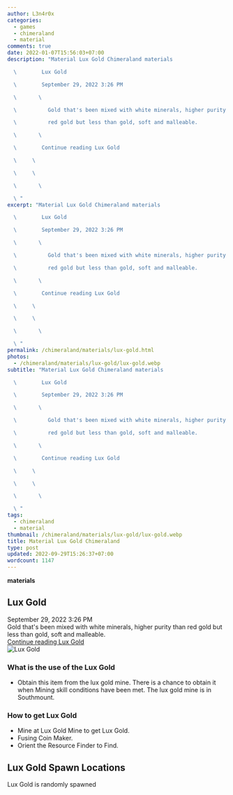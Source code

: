 ```yaml
---
author: L3n4r0x
categories:
  - games
  - chimeraland
  - material
comments: true
date: 2022-01-07T15:56:03+07:00
description: "Material Lux Gold Chimeraland materials

  \        Lux Gold

  \        September 29, 2022 3:26 PM

  \       \ 

  \          Gold that's been mixed with white minerals, higher purity than

  \          red gold but less than gold, soft and malleable.

  \       \ 

  \        Continue reading Lux Gold

  \     \ 

  \     \ 

  \       \ 

  \ "
excerpt: "Material Lux Gold Chimeraland materials

  \        Lux Gold

  \        September 29, 2022 3:26 PM

  \       \ 

  \          Gold that's been mixed with white minerals, higher purity than

  \          red gold but less than gold, soft and malleable.

  \       \ 

  \        Continue reading Lux Gold

  \     \ 

  \     \ 

  \       \ 

  \ "
permalink: /chimeraland/materials/lux-gold.html
photos:
  - /chimeraland/materials/lux-gold/lux-gold.webp
subtitle: "Material Lux Gold Chimeraland materials

  \        Lux Gold

  \        September 29, 2022 3:26 PM

  \       \ 

  \          Gold that's been mixed with white minerals, higher purity than

  \          red gold but less than gold, soft and malleable.

  \       \ 

  \        Continue reading Lux Gold

  \     \ 

  \     \ 

  \       \ 

  \ "
tags:
  - chimeraland
  - material
thumbnail: /chimeraland/materials/lux-gold/lux-gold.webp
title: Material Lux Gold Chimeraland
type: post
updated: 2022-09-29T15:26:37+07:00
wordcount: 1147
---
```


<link
  rel="stylesheet"
  href="https://rawcdn.githack.com/dimaslanjaka/Web-Manajemen/870a349/css/bootstrap-5-3-0-alpha3-wrapper.css"
/>
<section id="bootstrap-wrapper">
  <div data-bs-theme="dark">
    <div
      class="row g-0 border rounded overflow-hidden flex-md-row mb-4 shadow-sm position-relative bg-dark text-light"
    >
      <div class="col p-4 d-flex flex-column position-static">
        <strong class="d-inline-block mb-2 text-success">materials</strong>
        <h2 class="mb-0">Lux Gold</h2>
        <div class="mb-1 text-muted">September 29, 2022 3:26 PM</div>
        <div class="mb-2 border p-1">
          Gold that&#x27;s been mixed with white minerals, higher purity than
          red gold but less than gold, soft and malleable.
        </div>
        <a
          href="/chimeraland/materials/lux-gold.html"
          class="stretched-link d-none text-primary"
          >Continue reading Lux Gold</a
        >
      </div>
      <div class="col-auto d-none d-md-block d-lg-block">
        <img
          src="https://www.webmanajemen.com/chimeraland/materials/lux-gold/lux-gold.webp"
          alt="Lux Gold"
        />
      </div>
    </div>
    <div class="row">
      <div class="col-lg-6 col-12 mb-2">
        <div class="card">
          <div class="card-body">
            <h3 class="card-title">What is the use of the Lux Gold</h3>
            <div class="card-text">
              <ul>
                <li>
                  Obtain this item from the lux gold mine. There is a chance to
                  obtain it when Mining skill conditions have been met. The lux
                  gold mine is in Southmount.
                </li>
              </ul>
            </div>
          </div>
        </div>
      </div>
      <div class="col-lg-6 col-12 mb-2">
        <div class="card">
          <div class="card-body">
            <h3 class="card-title">How to get Lux Gold</h3>
            <div class="card-text">
              <ul>
                <li>Mine at Lux Gold Mine to get Lux Gold.</li>
                <li>Fusing Coin Maker.</li>
                <li>Orient the Resource Finder to Find.</li>
              </ul>
            </div>
          </div>
        </div>
      </div>
      <div class="col-12 mb-2">
        <h2>Lux Gold Spawn Locations</h2>
        <p>Lux Gold is randomly spawned</p>
      </div>
    </div>
  </div>
</section>